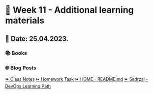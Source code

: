 # 📖 Week 11 - Additional learning materials
## 📅 Date: 25.04.2023.

### 📚 Books

### 🌐 Blog Posts


[:fast_forward: Class Notes](/devops-mentorship-program/04-april/week-11-250423/00-class-notes.md)
[:fast_forward: Homework Task](/devops-mentorship-program/04-april/week-11-250423/01-homework.md)
[:fast_forward: HOME - README.md](../../../README.md)
[:fast_forward: Sadrzaj - DevOps Learning Path](../../../table-of-contents.md)
